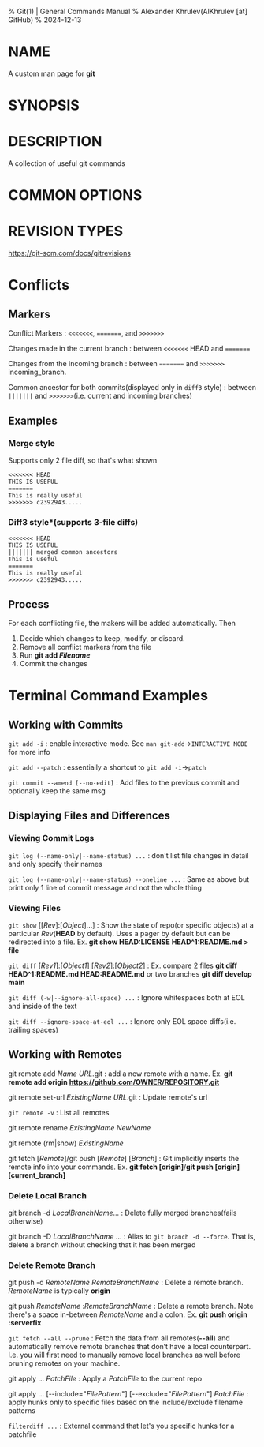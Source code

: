 % Git(1) | General Commands Manual
% Alexander Khrulev(AlKhrulev \[at] GitHub)
% 2024-12-13

# NAME

A custom man page for **git**

# SYNOPSIS

# DESCRIPTION

A collection of useful git commands

# COMMON OPTIONS

# REVISION TYPES

https://git-scm.com/docs/gitrevisions

# Conflicts

## Markers

Conflict Markers
:    `<<<<<<<`, `=======`, and `>>>>>>>`

Changes made in the current branch
:   between `<<<<<<<` HEAD and `=======`

Changes from the incoming branch
:   between `=======` and `>>>>>>>` incoming_branch.

Common ancestor for both commits(displayed only in `diff3` style)
:   between `|||||||` and `>>>>>>>`(i.e. current and incoming branches)

## Examples

### **Merge** style

Supports only 2 file diff, so that's what shown

```{bash}
<<<<<<< HEAD
THIS IS USEFUL
=======
This is really useful
>>>>>>> c2392943.....
```

### **Diff3** style*(supports 3-file diffs)

```{bash}
<<<<<<< HEAD
THIS IS USEFUL
||||||| merged common ancestors
This is useful
=======
This is really useful
>>>>>>> c2392943.....
```

## Process

For each conflicting file, the makers will be added automatically. Then

1. Decide which changes to keep, modify, or discard.
2. Remove all conflict markers from the file
3. Run **git add *Filename***
4. Commit the changes

# Terminal Command Examples

## Working with Commits

`git add -i`
: enable interactive mode. See `man git-add`->`INTERACTIVE MODE` for more info

`git add --patch`
:   essentially a shortcut to `git add -i`->`patch`

`git commit --amend [--no-edit]`
:   Add files to the previous commit and optionally keep the same msg

## Displaying Files and Differences

### Viewing Commit Logs

`git log (--name-only|--name-status) ...`
:   don't list file changes in detail and only specify their names

`git log (--name-only|--name-status) --oneline ...`
:   Same as above but print only 1 line of commit message and not the whole thing

### Viewing Files

`git show` \[\[*Rev*]:\[*Object*]...]
:   Show the state of repo(or specific objects) at a particular *Rev*(**HEAD** by default). Uses a pager by default but can be redirected into a file. Ex. **git show HEAD:LICENSE HEAD^1:README.md > file**

`git diff` \[*Rev1*]:\[*Object1*] \[*Rev2*]:\[*Object2*]
:   Ex. compare 2 files **git diff HEAD^1:README.md HEAD:README.md** or two branches **git diff develop main**

`git diff (-w|--ignore-all-space) ...`
:   Ignore whitespaces both at EOL and inside of the text

`git diff --ignore-space-at-eol ...`
:   Ignore only EOL space diffs(i.e. trailing spaces)

## Working with Remotes

git remote add *Name* *URL*.git
:   add a new remote with a name. Ex. **git remote add origin https://github.com/OWNER/REPOSITORY.git**

git remote set-url *ExistingName* *URL*.git
:   Update remote's url

`git remote -v`
:   List all remotes

git remote rename *ExistingName* *NewName*

git remote (rm|show) *ExistingName*

git fetch \[*Remote*]/git push \[*Remote*] \[*Branch*]
:   Git implicitly inserts the remote info into your commands. Ex. **git fetch \[origin]**/**git push \[origin] \[current_branch]**

### Delete Local Branch

git branch -d *LocalBranchName*...
:   Delete fully merged branches(fails otherwise)

git branch -D *LocalBranchName* ...
:   Alias to `git branch -d --force`.
That is, delete a branch without checking that it has been merged

### Delete Remote Branch

git push -d *RemoteName* *RemoteBranchName*
:   Delete a remote branch. *RemoteName* is typically **origin**

git push *RemoteName* :*RemoteBranchName*
:   Delete a remote branch. Note there's a
space in-between *RemoteName* and a colon. Ex. **git push origin :serverfix**

`git fetch --all --prune`
:   Fetch the data from all remotes(**-\-all**) and automatically remove remote branches that don’t have a local counterpart. I.e. you will first need to manually remove local branches as well before pruning remotes on your machine.

git apply ... *PatchFile*
:   Apply a *PatchFile* to the current repo

git apply ... \[-\-include="*FilePattern*"] \[-\-exclude="*FilePattern*"] *PatchFile*
:   apply hunks only to specific files based on the include/exclude filename patterns

`filterdiff ...`
:   External command that let's you specific hunks for a patchfile


